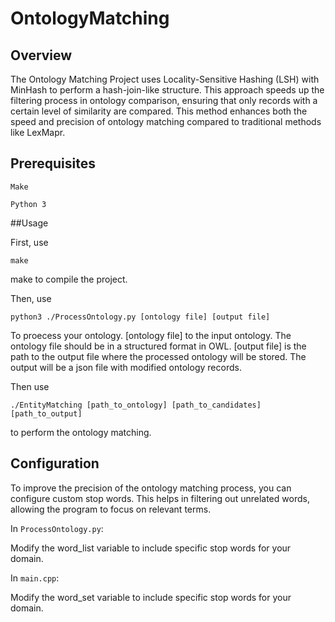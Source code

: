 # OntologyMatching

## Overview

The Ontology Matching Project uses Locality-Sensitive Hashing (LSH) with MinHash to perform a hash-join-like structure. This approach speeds up the filtering process in ontology comparison, ensuring that only records with a certain level of similarity are compared. This method enhances both the speed and precision of ontology matching compared to traditional methods like LexMapr.

## Prerequisites

````
Make
````

````
Python 3
````

##Usage

First, use

````
make
````

make to compile the project.

Then, use 

````
python3 ./ProcessOntology.py [ontology file] [output file]
````

To proecess your ontology. [ontology file] to the input ontology. The ontology file should be in a structured format in OWL.
[output file] is the path to the output file where the processed ontology will be stored. The output will be a json file with modified ontology records.

Then use 

````
./EntityMatching [path_to_ontology] [path_to_candidates] [path_to_output]
````

to perform the ontology matching. 

## Configuration

To improve the precision of the ontology matching process, you can configure custom stop words. This helps in filtering out unrelated words, allowing the program to focus on relevant terms.

In `ProcessOntology.py`:

Modify the word_list variable to include specific stop words for your domain.

In `main.cpp`:

Modify the word_set variable to include specific stop words for your domain.